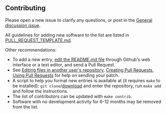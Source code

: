 ## Contributing

Please open a new issue to clarify any questions, or post in the [General discussion issue](https://github.com/Kickball/awesome-selfhosted/issues/89).

All guidelines for adding new software to the list are listed in [PULL_REQUEST_TEMPLATE.md](PULL_REQUEST_TEMPLATE.md).

Other recommendations:

- To add a new entry, [edit the README.md file](https://github.com/Kickball/awesome-selfhosted/edit/master/README.md) through Github's web interface or a text editor, and send a Pull Request.
- See [Editing files in another user's repository](https://help.github.com/articles/editing-files-in-another-user-s-repository/), [Creating Pull Requests](https://help.github.com/articles/creating-a-pull-request/), [Using Pull Requests](https://help.github.com/articles/using-pull-requests/) for help on sending your patch.
- A script to help you format new entries is available at (it requires `make` to be installed): `git clone`/[download](https://github.com/Kickball/awesome-selfhosted/archive/master.zip) and enter the repository, run `make add` and follow the instructions.
- The list of contributors can be updated with `make contrib`. 
- Software with no development activity for 6-12 months may be removed from the list.

